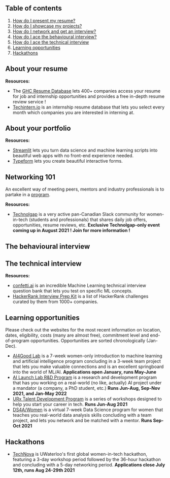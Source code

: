 ## Table of contents
1. [How do I present my resume?](https://github.com/nadiaenh/cheatsheet/blob/main/Getting%20a%20job.md#about-your-resume)
2. [How do I showcase my projects?](https://github.com/nadiaenh/cheatsheet/blob/main/Getting%20a%20job.md#about-your-portfolio)
3. [How do I network and get an interview?](https://github.com/nadiaenh/cheatsheet/blob/main/Getting%20a%20job.md#networking-101)
4. [How do I ace the behavioural interview?](https://github.com/nadiaenh/cheatsheet/blob/main/Getting%20a%20job.md#the-behavioural-interview)
5. [How do I ace the technical interview](https://github.com/nadiaenh/cheatsheet/blob/main/Getting%20a%20job.md#the-technical-interview)
6. [Learning opportunities](https://github.com/nadiaenh/cheatsheet/blob/main/Getting%20a%20job.md#learning-opportunities)
7. [Hackathons](https://github.com/nadiaenh/cheatsheet/blob/main/Getting%20a%20job.md#hackathons)


## About your resume

**Resources:**  
* The [GHC Resume Database](https://ghc.anitab.org/attend/resume-database) lets 400+ companies access your resume for job and internship opportunities and provides a free in-depth resume review service !
* [Techintern.io](https://www.techintern.io/student) is an internship resume database that lets you select every month which companies you are interested in interning at.

## About your portfolio

**Resources:**  
* [Streamlit](https://streamlit.io/) lets you turn data science and machine learning scripts into beautiful web apps with no front-end experience needed.
* [Typeform](https://www.typeform.com/) lets you create beautiful interactive forms.

## Networking 101

An excellent way of meeting peers, mentors and industry professionals is to partake in a [program](https://github.com/nadiaenh/cheatsheet/blob/main/Getting%20a%20job.md#learning-opportunities). 

**Resources:**
* [Technolgap](https://tinyurl.com/join-technolgap) is a very active pan-Canadian Slack community for women-in-tech (students and professionals) that shares daily job offers, opportunities, resume reviews, etc. **Exclusive Technolgap-only event coming up in August 2021 ! Join for more information !**

## The behavioural interview

## The technical interview

**Resources:**  
* [confetti.ai](https://www.confetti.ai/) is an incredible Machine Learning technical interview question bank that lets you test on specific ML concepts. 
* [HackerRank Interview Prep Kit](https://www.hackerrank.com/interview/interview-preparation-kit) is a list of HackerRank challenges curated by them from 1000+ companies.  

## Learning opportunities
Please check out the websites for the most recent information on location, dates, eligibility, costs (many are almost free), commitment level and end-of-program opportunities. Opportunities are sorted chronologically (Jan-Dec).

* [AI4Good Lab](https://www.ai4goodlab.com/) is a 7-week women-only introduction to machine learning and artificial intelligence program concluding in a 3-week team project that lets you make valuable connections and is an excellent springboard into the world of ML/AI. **Applications open January, runs May-June**
* [AI Launch Lab R&D Program](https://launchlab.ai/rd-program/) is a research and development program that has you working on a real-world (no like, actually) AI project under a mandator (a company, a PhD student, etc.) **Runs Jun-Aug, Sep-Nov 2021, and Jan-May 2022**
* [URx Talent Development Program](https://onereq.com/urx/talent-development-program/) is a series of workshops designed to help you start your career in tech. **Runs Jun-Aug 2021**
* [DS4A/Women](https://www.correlation-one.com/data-science-for-all-women) is a virtual 7-week Data Science program for women that teaches you real-world data analysis skills  concluding with a team project, and lets you network and be matched with a mentor. **Runs Sep-Oct 2021**

## Hackathons

* [TechNova](https://www.itstechnova.org/) is UWaterloo's first global women-in-tech hackathon, featuring a 3-day workshop period followed by the 36-hour hackathon and concluding with a 5-day networking period. **Applications close July 12th, runs Aug 24-29th 2021**
